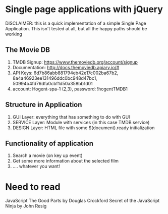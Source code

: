 # Single page applications with jQuery
DISCLAIMER: this is a quick implementation of a simple Single Page Application. This isn't tested at all, but all the happy paths should be working

## The Movie DB
1. TMDB Signup: https://www.themoviedb.org/account/signup
2. Documentation: http://docs.themoviedb.apiary.io/#
3. API Keys: 6d7b86abb881794eb42e17c002ba67b2, 8a4a46923ee131496ddc0bc948d47bc1, 50994b4fd76dfa0cbf1d50a358bb1d01
4. account: Hogent-spa-1 (2,3), password: !hogentTMDB1

## Structure in Application
1. GUI Layer: everything that has something to do with GUI
2. SERVICE Layer: Module with services (in this case TMDB service)
3. DESIGN Layer: HTML file with some $(document).ready initialization

## Functionality of application
1. Search a movie (on key up event)
2. Get some more information about the selected film
3. .... whatever you want!

# Need to read
JavaScript The Good Parts by Douglas Crockford
Secret of the JavaScript Ninja by John Resig

